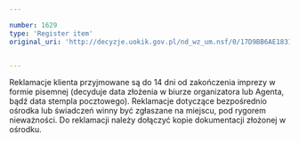 ```yaml
---

number: 1629
type: 'Register item'
original_uri: 'http://decyzje.uokik.gov.pl/nd_wz_um.nsf/0/17D9BB6AE18319D6C12575DF0036977C?OpenDocument'


---
```


Reklamacje klienta przyjmowane są do 14 dni od zakończenia imprezy w formie pisemnej (decyduje data złożenia w biurze organizatora lub Agenta, bądź data stempla pocztowego). Reklamacje dotyczące bezpośrednio ośrodka lub świadczeń winny być zgłaszane na miejscu, pod rygorem nieważności. Do reklamacji należy dołączyć kopie dokumentacji złożonej w ośrodku.
